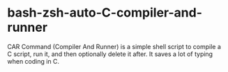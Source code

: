 # bash-zsh-auto-C-compiler-and-runner
CAR Command (Compiler And Runner) is a simple shell script to compile a C script, run it, and then optionally delete it after. It saves a lot of typing when coding in C.
